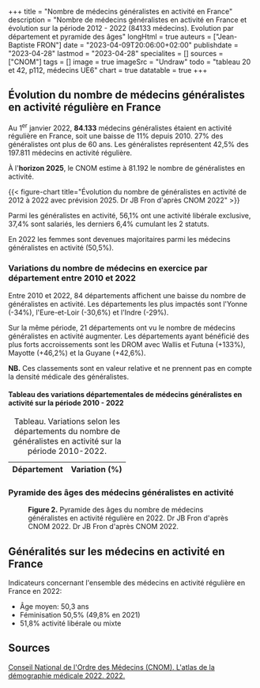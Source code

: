 +++
title = "Nombre de médecins généralistes en activité en France"
description = "Nombre de médecins généralistes en activité en France et évolution sur la période 2012 - 2022 (84133 médecins). Evolution par département et pyramide des âges"
longHtml = true
auteurs = ["Jean-Baptiste FRON"]
date = "2023-04-09T20:06:00+02:00"
publishdate = "2023-04-28"
lastmod = "2023-04-28"
specialites = []
sources = ["CNOM"]
tags = []
image = true
imageSrc = "Undraw"
todo = "tableau 20 et 42, p112, médecins UE6"
chart = true
datatable = true
+++

## Évolution du nombre de médecins généralistes en activité régulière en France

Au 1<sup>er</sup> janvier 2022, **84.133** médecins généralistes étaient en activité régulière en France, soit une baisse de 11% depuis 2010. 27% des généralistes ont plus de 60 ans. Les généralistes représentent 42,5% des 197.811 médecins en activité régulière.

À l'**horizon 2025**, le CNOM estime à 81.192 le nombre de généralistes en activité.

{{< figure-chart title="Évolution du nombre de généralistes en activité de 2012 à 2022 avec prévision 2025. Dr JB Fron d'après CNOM 2022" >}}

Parmi les généralistes en activité, 56,1% ont une activité libérale exclusive, 37,4% sont salariés, les derniers 6,4% cumulant les 2 statuts.

En 2022 les femmes sont devenues majoritaires parmi les médecins généralistes en activité (50,5%).

### Variations du nombre de médecins en exercice par département entre 2010 et 2022

Entre 2010 et 2022, 84 départements affichent une baisse du nombre de généralistes en activité. Les départements les plus impactés sont l'Yonne (-34%), l'Eure-et-Loir (-30,6%) et l'Indre (-29%).

Sur la même période, 21 départements ont vu le nombre de médecins généralistes en activité augmenter. Les départements ayant bénéficié des plus forts accroissements sont les DROM avec Wallis et Futuna (+133%), Mayotte (+46,2%) et la Guyane (+42,6%).

**NB.** Ces classements sont en valeur relative et ne prennent pas en compte la densité médicale des généralistes.

#### Tableau des variations départementales de médecins généralistes en activité sur la période 2010 - 2022

<table id="department-variations" class="table table-sm">
<caption><span class="font-weight-bold">Tableau.</span> Variations selon les départements du nombre de généralistes en activité sur la période 2010-2022.</caption>
<thead>
  <tr>
    <th>Département</th>
    <th>Variation (%)</th>
  </tr>
</thead>
</table>

### Pyramide des âges des médecins généralistes en activité

<figure class="figure-chart">
  <div id="chart2"></div>
  <figcaption><b>Figure 2.</b> Pyramide des âges du nombre de médecins généralistes en activité régulière en 2022. Dr JB Fron d'après CNOM 2022. Dr JB Fron d'après CNOM 2022.</figcaption>
</figure>

## Généralités sur les médecins en activité en France

Indicateurs concernant l'ensemble des médecins en activité régulière en France en 2022:

- Âge moyen: 50,3 ans
- Féminisation 50,5% (49,8% en 2021)
- 51,8% activité libérale ou mixte

## Sources

[Conseil National de l'Ordre des Médecins (CNOM). L'atlas de la démographie médicale 2022. 2022.](https://www.conseil-national.medecin.fr/lordre-medecins/conseil-national-lordre/demographie-medicale)

<!-- Data -->
<script>
const chartOptions = {
  series: [{
    name: 'Généralistes',
    data: [92478, 84133, 81192]
  }],
  forecastDataPoints: {
    count: 1,
    fillOpacity: 0.5
  },
  chart: { height: 256},
  plotOptions: { bar: { dataLabels: { position: 'top' }}},
  dataLabels: {
    enabled: true,
    offsetY: -30
  },
  title: { text: 'Nombre de généralistes en activité' },
  xaxis: {
    categories: [2012, 2022, 2025]
  },
  yaxis: { min: 0 }
}
</script>
<script>
const chartOptions2 = {
  series: [{
    name: 'Hommes',
    data: [-2, -13, -43, -161, -726, -3834, -9744, -6412, -4322, -3513, -3263, -3847, -3727, -359]
  },
  {
    name: 'Femmes',
    data: [0, 4, 7, 41, 258, 1510, 6416, 6420, 5122, 4674, 4603, 7430, 6926, 755]
  }],
  chart: { stacked: true },
  colors: ['#4150f5', '#ff0094'],
  dataLabels: {
    enabled: true,
    formatter: function (val) { return Math.abs(val) }
    },
  title: { text: 'Pyramide des âges des médecins généralistes en 2022' },
  xaxis: {
    categories: ['90-94', '85-89', '80-84', '75-79', '70-74', '65-69', '60-64', '55-59', '50-54', '45-49', '40-44', '35-39', '30-34', '25-29'],
    overwriteCategories: ['90-94', '85-89', '80-84', '75-79', '70-74', '65-69', '60-64', '55-59', '50-54', '45-49', '40-44', '35-39', '30-34', '25-29'],
  },
  yaxis: {
    forceNiceScale: false,
    min: -10000,
    max: 10000,
    title: { text: 'Âge' }
  },
  plotOptions: {
    bar: {
      horizontal: true
    }
  },
  tooltip: {
    shared: true,
    // TODO: xaxis formatter: https://apexcharts.com/javascript-chart-demos/bar-charts/custom-datalabels/
    y: {
      formatter: function (val) { return Math.abs(val) }
    }
  },
}
</script>
<script>
  // CNOM 2022 Tableau 16
const dataSource = [{{< data/generalists-department >}}]
window.onload = () => {
  $(function () {
    $('#department-variations').DataTable({
      data: dataSource,
      dom: '<"top"f><rt<"bottom"Blip>>',
      // paging: true,
      pageLength: 25
    })
    .on('page.dt', () => {
      $('[data-toggle="tooltip"]').tooltip({placement: 'bottom'})
    })
  })
}
</script>
